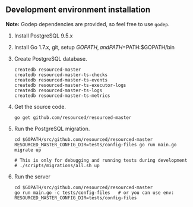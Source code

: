 ## Development environment installation

**Note:** Godep dependencies are provided, so feel free to use `godep`.

1. Install PostgreSQL 9.5.x

2. Install Go 1.7.x, git, setup $GOPATH, and PATH=$PATH:$GOPATH/bin

3. Create PostgreSQL database.
    ```
    createdb resourced-master
    createdb resourced-master-ts-checks
    createdb resourced-master-ts-events
    createdb resourced-master-ts-executor-logs
    createdb resourced-master-ts-logs
    createdb resourced-master-ts-metrics
    ```

4. Get the source code.
    ```
    go get github.com/resourced/resourced-master
    ```

5. Run the PostgreSQL migration.
    ```
    cd $GOPATH/src/github.com/resourced/resourced-master
    RESOURCED_MASTER_CONFIG_DIR=tests/config-files go run main.go migrate up

    # This is only for debugging and running tests during development
    # ./scripts/migrations/all.sh up
    ```

6. Run the server
    ```
    cd $GOPATH/src/github.com/resourced/resourced-master
    go run main.go -c tests/config-files   # or you can use env: RESOURCED_MASTER_CONFIG_DIR=tests/config-files
    ```

